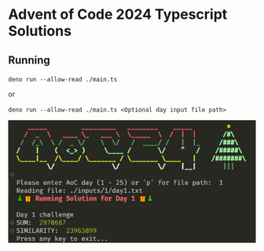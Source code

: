 # Advent of Code 2024 Typescript Solutions

## Running

`deno run --allow-read ./main.ts`

or

`deno run --allow-read ./main.ts <Optional day input file path>`

![Screenshot](./screencap.png)
